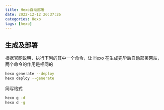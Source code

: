 ```yaml
---
title: Hexo自动部署
date: 2022-12-12 20:37:26
categories: Hexo
tags: [hexo]
---
```


## 生成及部署
根据官网说明，执行下列的其中一个命令，让 Hexo 在生成完毕后自动部署网站，两个命令的作用是相同的
```bash
hexo generate --deploy
hexo deploy --generate
```
简写格式
```bash
hexo g -d
hexo d -g
```
